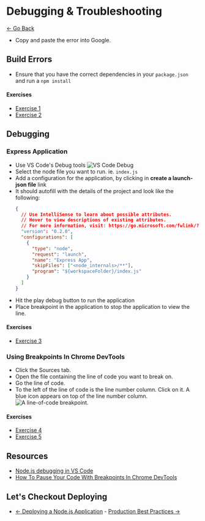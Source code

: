 # Debugging & Troubleshooting

[<- Go Back](deploy.md)

- Copy and paste the error into Google.

## Build Errors

- Ensure that you have the correct dependencies in your `package.json` and run a `npm install`

#### Exercises

- [Exercise 1](./exercises/debug/ex_1.md)
- [Exercise 2](./exercises/debug/ex_2.md)

## Debugging

### Express Application

- Use VS Code's Debug tools
  ![VS Code Debug](https://code.visualstudio.com/assets/docs/nodejs/nodejs-debugging/loaded-scripts-explorer.gif)
- Select the node file you want to run. ie. `index.js`
- Add a configuration for the application, by clicking in **create a launch-json file** link
- It should autofill with the details of the project and look like the following:
  ```json
  {
    // Use IntelliSense to learn about possible attributes.
    // Hover to view descriptions of existing attributes.
    // For more information, visit: https://go.microsoft.com/fwlink/?linkid=830387
    "version": "0.2.0",
    "configurations": [
      {
        "type": "node",
        "request": "launch",
        "name": "Express App",
        "skipFiles": ["<node_internals>/**"],
        "program": "${workspaceFolder}/index.js"
      }
    ]
  }
  ```
- Hit the play debug button to run the application
- Place breakpoint in the application to stop the application to view the line.

#### Exercises

- [Exercise 3](./exercises/debug/ex_3.md)

### Using Breakpoints In Chrome DevTools

- Click the Sources tab.
- Open the file containing the line of code you want to break on.
- Go the line of code.
- To the left of the line of code is the line number column. Click on it. A blue icon appears on top of the line number column.
  ![A line-of-code breakpoint.](https://developers.google.com/web/tools/chrome-devtools/javascript/imgs/loc-breakpoint.png)

#### Exercises

- [Exercise 4](./exercises/debug/ex_4.md)
- [Exercise 5](./exercises/debug/ex_5.md)

## Resources

- [Node.js debugging in VS Code](https://code.visualstudio.com/docs/nodejs/nodejs-debugging)
- [How To Pause Your Code With Breakpoints In Chrome DevTools](https://developers.google.com/web/tools/chrome-devtools/javascript/breakpoints)

## Let's Checkout Deploying

- [<- Deploying a Node.js Application](deploy.md) - [Production Best Practices ->](practices.md)
